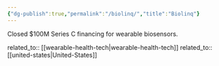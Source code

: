 ```yaml
---
{"dg-publish":true,"permalink":"/biolinq/","title":"Biolinq"}
---
```



Closed $100M Series C financing for wearable biosensors.

related_to:: [[wearable-health-tech\|wearable-health-tech]]
related_to:: [[united-states\|United-States]]
